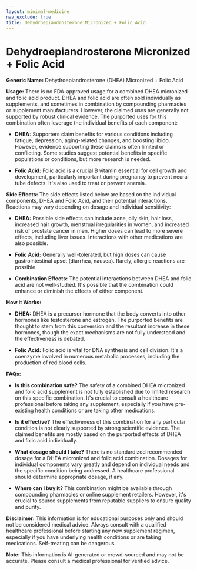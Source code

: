 ```yaml
---
layout: minimal-medicine
nav_exclude: true
title: Dehydroepiandrosterone Micronized + Folic Acid
---
```


# Dehydroepiandrosterone Micronized + Folic Acid

**Generic Name:** Dehydroepiandrosterone (DHEA) Micronized + Folic Acid

**Usage:**  There is no FDA-approved usage for a combined DHEA micronized and folic acid product.  DHEA and folic acid are often sold individually as supplements, and sometimes in combination by compounding pharmacies or supplement manufacturers.  However, the claimed uses are generally not supported by robust clinical evidence.  The purported uses for this combination often leverage the individual benefits of each component:

* **DHEA:**  Supporters claim benefits for various conditions including fatigue, depression, aging-related changes, and boosting libido.  However, evidence supporting these claims is often limited or conflicting.  Some studies suggest potential benefits in specific populations or conditions, but more research is needed.

* **Folic Acid:**  Folic acid is a crucial B vitamin essential for cell growth and development, particularly important during pregnancy to prevent neural tube defects. It's also used to treat or prevent anemia.


**Side Effects:**  The side effects listed below are based on the individual components, DHEA and Folic Acid, and their potential interactions.  Reactions may vary depending on dosage and individual sensitivity:

* **DHEA:**  Possible side effects can include acne, oily skin, hair loss, increased hair growth, menstrual irregularities in women, and increased risk of prostate cancer in men.  Higher doses can lead to more severe effects, including liver issues.  Interactions with other medications are also possible.

* **Folic Acid:**  Generally well-tolerated, but high doses can cause gastrointestinal upset (diarrhea, nausea).  Rarely, allergic reactions are possible.

* **Combination Effects:** The potential interactions between DHEA and folic acid are not well-studied.  It's possible that the combination could enhance or diminish the effects of either component.


**How it Works:**

* **DHEA:**  DHEA is a precursor hormone that the body converts into other hormones like testosterone and estrogen.  The purported benefits are thought to stem from this conversion and the resultant increase in these hormones, though the exact mechanisms are not fully understood and the effectiveness is debated.

* **Folic Acid:**  Folic acid is vital for DNA synthesis and cell division.  It's a coenzyme involved in numerous metabolic processes, including the production of red blood cells.


**FAQs:**

* **Is this combination safe?**  The safety of a combined DHEA micronized and folic acid supplement is not fully established due to limited research on this specific combination. It's crucial to consult a healthcare professional before taking any supplement, especially if you have pre-existing health conditions or are taking other medications.

* **Is it effective?**  The effectiveness of this combination for any particular condition is not clearly supported by strong scientific evidence.  The claimed benefits are mostly based on the purported effects of DHEA and folic acid individually.

* **What dosage should I take?**  There is no standardized recommended dosage for a DHEA micronized and folic acid combination. Dosages for individual components vary greatly and depend on individual needs and the specific condition being addressed.  A healthcare professional should determine appropriate dosage, if any.

* **Where can I buy it?**  This combination might be available through compounding pharmacies or online supplement retailers. However, it's crucial to source supplements from reputable suppliers to ensure quality and purity.

**Disclaimer:**  This information is for educational purposes only and should not be considered medical advice. Always consult with a qualified healthcare professional before starting any new supplement regimen, especially if you have underlying health conditions or are taking medications.  Self-treating can be dangerous.


**Note:** This information is AI-generated or crowd-sourced and may not be accurate. Please consult a medical professional for verified advice.